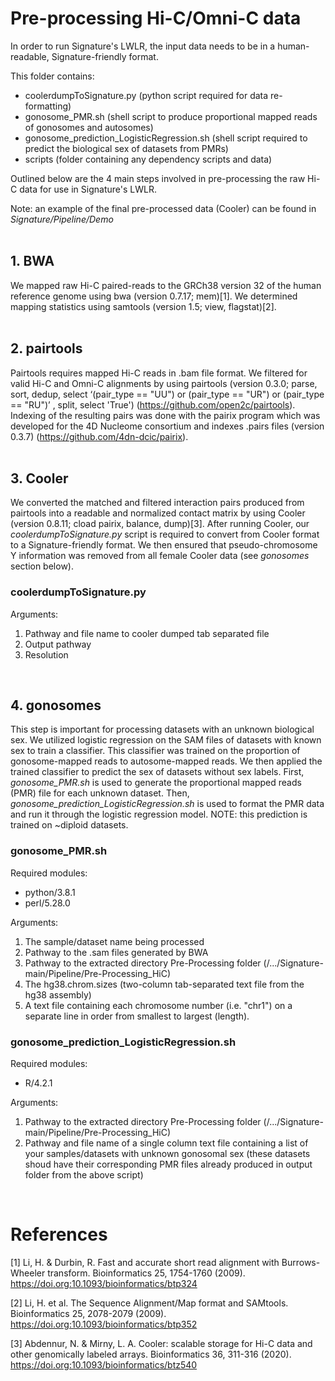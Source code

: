 # Pre-processing Hi-C/Omni-C data

In order to run Signature's LWLR, the input data needs to be in a human-readable, Signature-friendly format.

This folder contains:
- coolerdumpToSignature.py (python script required for data re-formatting)
- gonosome_PMR.sh (shell script to produce proportional mapped reads of gonosomes and autosomes)
- gonosome_prediction_LogisticRegression.sh (shell script required to predict the biological sex of datasets from PMRs)
- scripts (folder containing any dependency scripts and data)
  
Outlined below are the 4 main steps involved in pre-processing the raw Hi-C data for use in Signature's LWLR. 

Note: an example of the final pre-processed data (Cooler) can be found in _Signature/Pipeline/Demo_  
<br/>

## 1. BWA

We mapped raw Hi-C paired-reads to the GRCh38 version 32 of the human reference genome using bwa (version 0.7.17; mem)[1]. We determined mapping statistics using samtools (version 1.5; view, flagstat)[2].  
<br/>

## 2. pairtools

Pairtools requires mapped Hi-C reads in .bam file format. We filtered for valid Hi-C and Omni-C alignments by using pairtools (version 0.3.0; parse, sort, dedup, select ‘(pair_type == "UU") or (pair_type == "UR") or (pair_type == "RU")’ , split, select 'True') (https://github.com/open2c/pairtools). Indexing of the resulting pairs was done with the pairix program which was developed for the 4D Nucleome consortium and indexes .pairs files (version 0.3.7) (https://github.com/4dn-dcic/pairix).  
<br/>

## 3. Cooler

We converted the matched and filtered interaction pairs produced from pairtools into a readable and normalized contact matrix by using Cooler (version 0.8.11; cload pairix, balance, dump)[3]. After running Cooler, our _coolerdumpToSignature.py_ script is required to convert from Cooler format to a Signature-friendly format. We then ensured that pseudo-chromosome Y information was removed from all female Cooler data (see _gonosomes_ section below).

### coolerdumpToSignature.py
Arguments:
1. Pathway and file name to cooler dumped tab separated file
2. Output pathway
3. Resolution
<br/>

## 4. gonosomes

This step is important for processing datasets with an unknown biological sex. We utilized logistic regression on the SAM files of datasets with known sex to train a classifier. This classifier was trained on the proportion of gonosome-mapped reads to autosome-mapped reads. We then applied the trained classifier to predict the sex of datasets without sex labels. First, _gonosome_PMR.sh_ is used to generate the proportional mapped reads (PMR) file for each unknown dataset. Then, _gonosome_prediction_LogisticRegression.sh_ is used to format the PMR data and run it through the logistic regression model. NOTE: this prediction is trained on ~diploid datasets. 

### gonosome_PMR.sh
Required modules:
   - python/3.8.1
   - perl/5.28.0

Arguments:
1. The sample/dataset name being processed
2. Pathway to the .sam files generated by BWA
3. Pathway to the extracted directory Pre-Processing folder (/.../Signature-main/Pipeline/Pre-Processing_HiC)
4. The hg38.chrom.sizes (two-column tab-separated text file from the hg38 assembly)
5. A text file containing each chromosome number (i.e. "chr1") on a separate line in order from smallest to largest (length).

### gonosome_prediction_LogisticRegression.sh
Required modules:
   - R/4.2.1

Arguments:
1. Pathway to the extracted directory Pre-Processing folder (/.../Signature-main/Pipeline/Pre-Processing_HiC)
2. Pathway and file name of a single column text file containing a list of your samples/datasets with unknown gonosomal sex (these datasets shoud have their corresponding PMR files already produced in output folder from the above script)
<br/>

# References

[1] Li, H. & Durbin, R. Fast and accurate short read alignment with Burrows-Wheeler transform. Bioinformatics 25, 1754-1760 (2009). https://doi.org:10.1093/bioinformatics/btp324

[2] Li, H. et al. The Sequence Alignment/Map format and SAMtools. Bioinformatics 25, 2078-2079 (2009). https://doi.org:10.1093/bioinformatics/btp352

[3] Abdennur, N. & Mirny, L. A. Cooler: scalable storage for Hi-C data and other genomically labeled arrays. Bioinformatics 36, 311-316 (2020). https://doi.org:10.1093/bioinformatics/btz540



